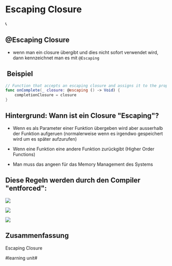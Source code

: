 # Escaping Closure
📞

## @Escaping Closure

- wenn man ein closure übergibt und dies nicht sofort verwendet wird, dann kennzeichnet man es mit `@Escaping`


##  Beispiel

```swift
// Function that accepts an escaping closure and assigns it to the property
func onComplete(_ closure: @escaping () -> Void) {
	completionClosure = closure
}
```


## Hintergrund: Wann ist ein Closure "Escaping"?

- Wenn es als Parameter einer Funktion übergeben wird aber ausserhalb der Funktion aufgeruen (normalerweise wenn es irgendwo gespeichert wird um es später aufzurufen)
- Wenn eine Funktion eine andere Funktion zurückgibt (Higher Order Functions)


- Man muss das angeen für das Memory Management des Systems

## Diese Regeln werden durch den Compiler "entforced":

![][image-1]

![][image-2]


![][image-3]

## Zusammenfassung
Escaping Closure

[image-1]:	assets/Bildschirmfoto%202024-01-08%20um%2017.04.42.png
[image-2]:	assets/Bildschirmfoto%202024-01-08%20um%2017.02.51.png
[image-3]:	assets/Bildschirmfoto%202024-01-08%20um%2017.04.27.png

#learning unit#